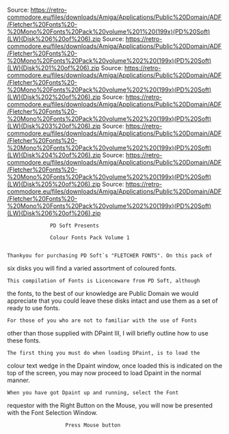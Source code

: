 Source: https://retro-commodore.eu/files/downloads/Amiga/Applications/Public%20Domain/ADF/Fletcher%20Fonts%20-%20Mono%20Fonts%20Pack%20volume%201%20(199x)(PD%20Soft)(LW)(Disk%206%20of%206).zip
Source: https://retro-commodore.eu/files/downloads/Amiga/Applications/Public%20Domain/ADF/Fletcher%20Fonts%20-%20Mono%20Fonts%20Pack%20volume%202%20(199x)(PD%20Soft)(LW)(Disk%201%20of%206).zip
Source: https://retro-commodore.eu/files/downloads/Amiga/Applications/Public%20Domain/ADF/Fletcher%20Fonts%20-%20Mono%20Fonts%20Pack%20volume%202%20(199x)(PD%20Soft)(LW)(Disk%202%20of%206).zip
Source: https://retro-commodore.eu/files/downloads/Amiga/Applications/Public%20Domain/ADF/Fletcher%20Fonts%20-%20Mono%20Fonts%20Pack%20volume%202%20(199x)(PD%20Soft)(LW)(Disk%203%20of%206).zip
Source: https://retro-commodore.eu/files/downloads/Amiga/Applications/Public%20Domain/ADF/Fletcher%20Fonts%20-%20Mono%20Fonts%20Pack%20volume%202%20(199x)(PD%20Soft)(LW)(Disk%204%20of%206).zip
Source: https://retro-commodore.eu/files/downloads/Amiga/Applications/Public%20Domain/ADF/Fletcher%20Fonts%20-%20Mono%20Fonts%20Pack%20volume%202%20(199x)(PD%20Soft)(LW)(Disk%205%20of%206).zip
Source: https://retro-commodore.eu/files/downloads/Amiga/Applications/Public%20Domain/ADF/Fletcher%20Fonts%20-%20Mono%20Fonts%20Pack%20volume%202%20(199x)(PD%20Soft)(LW)(Disk%206%20of%206).zip

        		  PD Soft Presents

	              Colour Fonts Pack Volume 1


	Thankyou for purchasing PD Soft`s "FLETCHER FONTS". On this pack of 
six disks you will find a varied assortment of coloured fonts.

	This compilation of Fonts is Licenceware from PD Soft, although
the fonts, to the best of our knowledge are Public Domain we would 
appreciate that you could leave these disks intact and use them as a set
of ready to use fonts.

	For those of you who are not to familiar with the use of Fonts
other than those supplied with DPaint III, I will briefly outline how 
to use these fonts.

	The first thing you must do when loading DPaint, is to load the
colour text wedge in the Dpaint window, once loaded this is indicated
on the top of the screen, you may now proceed to load Dpaint in the
normal manner.

	When you have got Dpaint up and running, select the Font
requestor with the Right Button on the Mouse, you will now be presented
with the Font Selection Window.
     
                       Press Mouse button 